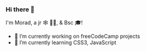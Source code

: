 ### Hi there 👋
I'm Morad, a jr 🕸 👨‍💻, & Bsc 🎓!

- 🔭 I’m currently working on freeCodeCamp projects
- 🌱 I’m currently learning CSS3, JavaScript
<!--
**mouradsidhoumi/mouradsidhoumi** is a ✨ _special_ ✨ repository because its `README.md` (this file) appears on your GitHub profile.

Here are some ideas to get you started:

- 🔭 I’m currently working on ...
- 🌱 I’m currently learning ...
- 👯 I’m looking to collaborate on ...
- 🤔 I’m looking for help with ...
- 💬 Ask me about ...
- 📫 How to reach me: ...
- 😄 Pronouns: ...
- ⚡ Fun fact: ...
https://codepen.io/mouradsidhoumi
-->
